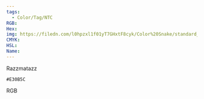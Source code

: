 ```yaml
---
tags:
  - Color/Tag/NTC
RGB:
Hex:
img: https://filedn.com/l0hpzxl1f01yT7GHxtF8cyk/Color%20Snake/standard_csv_to_svg/E30B5C.svg
CMYK:
HSL:
Name:
---
```

Razzmatazz
```palette
#E30B5C
```
RGB
